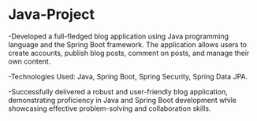 # Java-Project

-Developed a full-fledged blog application using Java programming language and the Spring Boot framework. The application allows users to create accounts, publish blog posts, comment on posts, and manage their own content.

-Technologies Used: Java, Spring Boot, Spring Security, Spring Data JPA.

-Successfully delivered a robust and user-friendly blog application, demonstrating proficiency in Java and Spring Boot development while showcasing effective problem-solving and collaboration skills.
